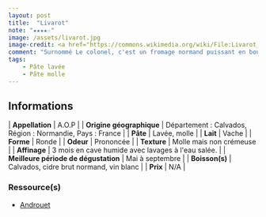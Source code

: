 ```yaml
---
layout: post
title:  "Livarot"
note: "★★★★☆"
image: /assets/livarot.jpg
image-credit: <a href="https://commons.wikimedia.org/wiki/File:Livarot_(fromage)_02.jpg">Coyau / Wikimedia Commons</a>
comment: "Surnommé Le colonel, c'est un fromage normand puissant en bouche. On retrouve ce goût caractéristique des pâtes lavées."
tags:
    - Pâte lavée
    - Pâte molle
---
```


## Informations

| **Appellation** | A.O.P |
| **Origine géographique** | Département : Calvados, Région : Normandie, Pays : France   |
| **Pâte** | Lavée, molle |
| **Lait** | Vache |
| **Forme** | Ronde |
| **Odeur** | Prononcée |
| **Texture** | Molle mais non crémeuse  |
| **Affinage** | 3 mois en cave humide avec lavages à l'eau salée. |
| **Meilleure période de dégustation** | Mai à septembre |
| **Boisson(s)** | Calvados, cidre brut normand, vin blanc |
| **Prix** | N/A |

### Ressource(s)
* [Androuet](http://www.androuet.com/Livarot-116.html)
